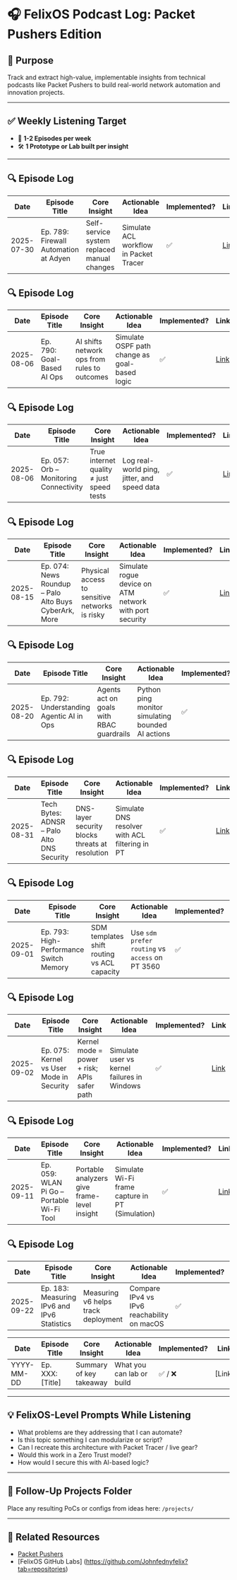 # 🎧 FelixOS Podcast Log: Packet Pushers Edition

## 🎯 Purpose
Track and extract high-value, implementable insights from technical podcasts like Packet Pushers to build real-world network automation and innovation projects.

---

## ✅ Weekly Listening Target
- 🎯 **1-2 Episodes per week**
- 🛠️ **1 Prototype or Lab built per insight**

---

## 🔍 Episode Log

| Date | Episode Title | Core Insight | Actionable Idea | Implemented? | Link |
|------|----------------|---------------|------------------|--------------|------|
| 2025-07-30 | Ep. 789: Firewall Automation at Adyen | Self-service system replaced manual changes | Simulate ACL workflow in Packet Tracer |   ✅  |  [Link](https://packetpushers.net/podcasts/heavy-networking/hn789-how-a-global-payments-processor-automates-firewall-changes-at-scale/) 


## 🔍 Episode Log

| Date       | Episode Title                          | Core Insight                                 | Actionable Idea                              | Implemented? | Link                                                                                     |
|------------|-----------------------------------------|-----------------------------------------------|------------------------------------------------|--------------|------------------------------------------------------------------------------------------|
| 2025-08-06 |  Ep. 790: Goal-Based AI Ops             | AI shifts network ops from rules to outcomes | Simulate OSPF path change as goal-based logic |   ✅   | [Link](https://packetpushers.net/podcasts/heavy-networking/hn790-from-rule-based-to-goal-based-rethinking-autonomous-ai-operations-sponsored/) |

## 🔍 Episode Log

| Date       | Episode Title                         | Core Insight                             | Actionable Idea                              | Implemented? | Link                                                                                     |
|------------|----------------------------------------|-------------------------------------------|------------------------------------------------|--------------|------------------------------------------------------------------------------------------|
| 2025-08-06 | Ep. 057: Orb – Monitoring Connectivity | True internet quality ≠ just speed tests | Log real-world ping, jitter, and speed data   |         ✅            | [Link](https://packetpushers.net/podcasts/heavy-wireless/hw057-orb-a-new-tool-for-monitoring-internet-connectivity/) |

## 🔍 Episode Log

| Date       | Episode Title                                         | Core Insight                                   | Actionable Idea                                      | Implemented? | Link                                                                                     |
|------------|-------------------------------------------------------|------------------------------------------------|------------------------------------------------------|--------------|------------------------------------------------------------------------------------------|
| 2025-08-15 | Ep. 074: News Roundup – Palo Alto Buys CyberArk, More | Physical access to sensitive networks is risky | Simulate rogue device on ATM network with port security | ✅            | [Link](https://packetpushers.net/podcasts/packet-protector/pp074-news-roundup-microsoft-dumps-digital-escorts-palo-alto-bundles-billions-aboard-cyberark/) |

 ## 🔍 Episode Log

| Date       | Episode Title                             | Core Insight                                   | Actionable Idea                                  | Implemented? | Link                                                                                     |
|------------|--------------------------------------------|------------------------------------------------|--------------------------------------------------|--------------|------------------------------------------------------------------------------------------|
| 2025-08-20 | Ep. 792: Understanding Agentic AI in Ops   | Agents act on goals with RBAC guardrails       | Python ping monitor simulating bounded AI actions | ✅            | [Link](https://packetpushers.net/podcasts/heavy-networking/hn792-understanding-agentic-ai-for-network-operations-sponsored/) |


## 🔍 Episode Log

| Date       | Episode Title                             | Core Insight                                 | Actionable Idea                                  | Implemented? | Link  |
|------------|--------------------------------------------|-----------------------------------------------|--------------------------------------------------|--------------|-------|
| 2025-08-31 | Tech Bytes: ADNSR – Palo Alto DNS Security | DNS-layer security blocks threats at resolution | Simulate DNS resolver with ACL filtering in PT   | ✅            | [Link](https://packetpushers.net/podcasts/tech-bytes/tech-bytes-palo-alto-networks-advances-dns-security-with-adnsr-sponsored/)  |



## 🔍 Episode Log

| Date       | Episode Title                              | Core Insight                                | Actionable Idea                                 | Implemented? | Link  |
|------------|---------------------------------------------|----------------------------------------------|-------------------------------------------------|--------------|-------|
| 2025-09-01 | Ep. 793: High-Performance Switch Memory     | SDM templates shift routing vs ACL capacity | Use `sdm prefer routing` vs `access` on PT 3560 | ✅            | [Link](https://packetpushers.net/podcasts/heavy-networking/hn793-a-deep-dive-into-high-performance-switch-memory/)|



## 🔍 Episode Log

| Date       | Episode Title                                 | Core Insight                                | Actionable Idea                              | Implemented? | Link  |
|------------|-----------------------------------------------|----------------------------------------------|----------------------------------------------|--------------|-------|
| 2025-09-02 | Ep. 075: Kernel vs User Mode in Security      | Kernel mode = power + risk; APIs safer path | Simulate user vs kernel failures in Windows  | ✅            | [Link](https://packetpushers.net/podcasts/packet-protector/pp075-kernel-vs-user-mode-in-endpoint-security-software/) |



## 🔍 Episode Log

| Date       | Episode Title                             | Core Insight                                | Actionable Idea                                  | Implemented? | Link  |
|------------|--------------------------------------------|----------------------------------------------|--------------------------------------------------|--------------|-------|
| 2025-09-11 | Ep. 059: WLAN Pi Go – Portable Wi-Fi Tool  | Portable analyzers give frame-level insight | Simulate Wi-Fi frame capture in PT (Simulation) | ✅            | [Link](https://packetpushers.net/podcasts/heavy-wireless/hw059-pi-to-go-introducing-the-wlan-pi-go/) |




## 🔍 Episode Log

| Date       | Episode Title                              | Core Insight                          | Actionable Idea                            | Implemented? | Link  |
|------------|---------------------------------------------|---------------------------------------|--------------------------------------------|--------------|-------|
| 2025-09-22 | Ep. 183: Measuring IPv6 and IPv6 Statistics | Measuring v6 helps track deployment   | Compare IPv4 vs IPv6 reachability on macOS | ✅            | [Link](https://packetpushers.net/podcasts/ipv6-buzz/ipb183-measuring-ipv6-and-ipv6-statistics/) |












| Date | Episode Title | Core Insight | Actionable Idea | Implemented? | Link |
|------|----------------|---------------|------------------|--------------|------|
| YYYY-MM-DD | Ep. XXX: [Title] | Summary of key takeaway | What you can lab or build | ✅ / ❌ | [Link] |

---

## 💡 FelixOS-Level Prompts While Listening
- What problems are they addressing that I can automate?
- Is this topic something I can modularize or script?
- Can I recreate this architecture with Packet Tracer / live gear?
- Would this work in a Zero Trust model?
- How would I secure this with AI-based logic?

---

## 📌 Follow-Up Projects Folder
Place any resulting PoCs or configs from ideas here: `/projects/`

---

## 📁 Related Resources
- [Packet Pushers](https://packetpushers.net/podcasts/)
- [FelixOS GitHub Labs] (https://github.com/Johnfednyfelix?tab=repositories)
